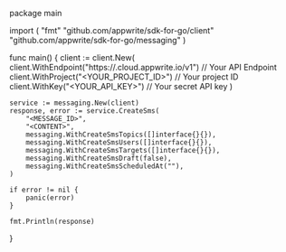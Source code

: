 package main

import (
    "fmt"
    "github.com/appwrite/sdk-for-go/client"
    "github.com/appwrite/sdk-for-go/messaging"
)

func main() {
    client := client.New(
        client.WithEndpoint("https://<REGION>.cloud.appwrite.io/v1") // Your API Endpoint
        client.WithProject("<YOUR_PROJECT_ID>") // Your project ID
        client.WithKey("<YOUR_API_KEY>") // Your secret API key
    )

    service := messaging.New(client)
    response, error := service.CreateSms(
        "<MESSAGE_ID>",
        "<CONTENT>",
        messaging.WithCreateSmsTopics([]interface{}{}),
        messaging.WithCreateSmsUsers([]interface{}{}),
        messaging.WithCreateSmsTargets([]interface{}{}),
        messaging.WithCreateSmsDraft(false),
        messaging.WithCreateSmsScheduledAt(""),
    )

    if error != nil {
        panic(error)
    }

    fmt.Println(response)
}
